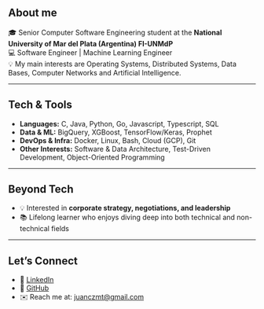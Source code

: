## About me
🎓 Senior Computer Software Engineering student at the **National University of Mar del Plata (Argentina) FI-UNMdP**  
💻 Software Engineer | Machine Learning Engineer  
💡 My main interests are Operating Systems, Distributed Systems, Data Bases, Computer Networks and Artificial Intelligence.

---

## Tech & Tools
- **Languages:** C, Java, Python, Go, Javascript, Typescript, SQL  
- **Data & ML:** BigQuery, XGBoost, TensorFlow/Keras, Prophet
- **DevOps & Infra:** Docker, Linux, Bash, Cloud (GCP), Git
- **Other Interests:** Software & Data Architecture, Test-Driven Development, Object-Oriented Programming  

---

## Beyond Tech
- 💡 Interested in **corporate strategy, negotiations, and leadership**  
- 📚 Lifelong learner who enjoys diving deep into both technical and non-technical fields  

---

## Let’s Connect
- 💼 [LinkedIn](https://www.linkedin.com/in/mateosjuancruz/)  
- 🐙 [GitHub](https://github.com/JuanCruzMateos)  
- ✉️ Reach me at: juanczmt@gmail.com
